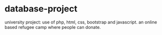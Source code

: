 # database-project
university project: use of php, html, css, bootstrap and javascript. an online based refugee camp where people can donate.
